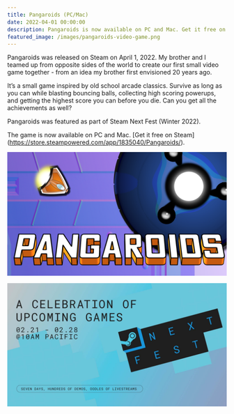 ```yaml
---
title: Pangaroids (PC/Mac)
date: 2022-04-01 00:00:00
description: Pangaroids is now available on PC and Mac. Get it free on Steam...
featured_image: /images/pangaroids-video-game.png
---
```


Pangaroids was released on Steam on April 1, 2022. My brother and I teamed up from opposite sides of the world to create our first small video game together - from an idea my brother first envisioned 20 years ago.

It’s a small game inspired by old school arcade classics. Survive as long as you can while blasting bouncing balls, collecting high scoring powerups, and getting the highest score you can before you die. Can you get all the achievements as well?

Pangaroids was featured as part of Steam Next Fest (Winter 2022).

The game is now available on PC and Mac. [Get it free on Steam] (https://store.steampowered.com/app/1835040/Pangaroids/).

![](/images/pangaroids.png)

![](/images/steam-next-fest-winter-2022.jpg)
